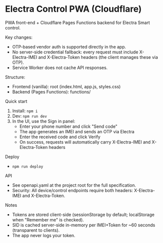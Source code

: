 # Electra Control PWA (Cloudflare)

PWA front-end + Cloudflare Pages Functions backend for Electra Smart control.

Key changes:
- OTP-based vendor auth is supported directly in the app.
- No server-side credential fallback: every request must include X-Electra-IMEI and X-Electra-Token headers (the client manages these via OTP).
- Service Worker does not cache API responses.

Structure:
- Frontend (vanilla): root (index.html, app.js, styles.css)
- Backend (Pages Functions): functions/

Quick start
1. Install: `npm i`
2. Dev: `npm run dev`
3. In the UI, use the Sign in panel:
   - Enter your phone number and click "Send code"
   - The app generates an IMEI and sends an OTP via Electra
   - Enter the received code and click Verify
   - On success, requests will automatically carry X-Electra-IMEI and X-Electra-Token headers

Deploy
- `npm run deploy`

API
- See openapi.yaml at the project root for the full specification.
- Security: All device/control endpoints require both headers: X-Electra-IMEI and X-Electra-Token.

Notes
- Tokens are stored client-side (sessionStorage by default; localStorage when "Remember me" is checked).
- SID is cached server-side in-memory per IMEI+Token for ~60 seconds (transparent to clients).
- The app never logs your token.
